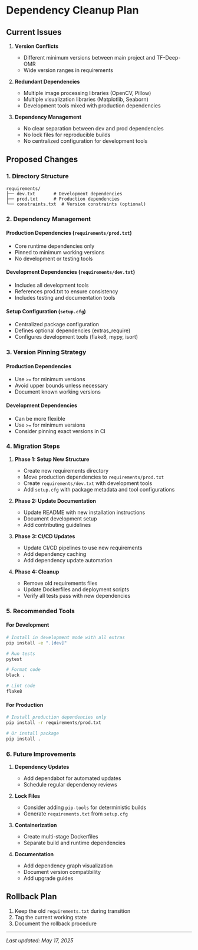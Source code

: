 # Dependency Cleanup Plan

## Current Issues

1. **Version Conflicts**
   - Different minimum versions between main project and TF-Deep-OMR
   - Wide version ranges in requirements

2. **Redundant Dependencies**
   - Multiple image processing libraries (OpenCV, Pillow)
   - Multiple visualization libraries (Matplotlib, Seaborn)
   - Development tools mixed with production dependencies

3. **Dependency Management**
   - No clear separation between dev and prod dependencies
   - No lock files for reproducible builds
   - No centralized configuration for development tools

## Proposed Changes

### 1. Directory Structure
```
requirements/
├── dev.txt       # Development dependencies
├── prod.txt      # Production dependencies
└── constraints.txt  # Version constraints (optional)
```

### 2. Dependency Management

#### Production Dependencies (`requirements/prod.txt`)
- Core runtime dependencies only
- Pinned to minimum working versions
- No development or testing tools

#### Development Dependencies (`requirements/dev.txt`)
- Includes all development tools
- References prod.txt to ensure consistency
- Includes testing and documentation tools

#### Setup Configuration (`setup.cfg`)
- Centralized package configuration
- Defines optional dependencies (extras_require)
- Configures development tools (flake8, mypy, isort)

### 3. Version Pinning Strategy

#### Production Dependencies
- Use `>=` for minimum versions
- Avoid upper bounds unless necessary
- Document known working versions

#### Development Dependencies
- Can be more flexible
- Use `>=` for minimum versions
- Consider pinning exact versions in CI

### 4. Migration Steps

1. **Phase 1: Setup New Structure**
   - Create new requirements directory
   - Move production dependencies to `requirements/prod.txt`
   - Create `requirements/dev.txt` with development tools
   - Add `setup.cfg` with package metadata and tool configurations

2. **Phase 2: Update Documentation**
   - Update README with new installation instructions
   - Document development setup
   - Add contributing guidelines

3. **Phase 3: CI/CD Updates**
   - Update CI/CD pipelines to use new requirements
   - Add dependency caching
   - Add dependency update automation

4. **Phase 4: Cleanup**
   - Remove old requirements files
   - Update Dockerfiles and deployment scripts
   - Verify all tests pass with new dependencies

### 5. Recommended Tools

#### For Development
```bash
# Install in development mode with all extras
pip install -e ".[dev]"

# Run tests
pytest

# Format code
black .

# Lint code
flake8
```

#### For Production
```bash
# Install production dependencies only
pip install -r requirements/prod.txt

# Or install package
pip install .
```

### 6. Future Improvements

1. **Dependency Updates**
   - Add dependabot for automated updates
   - Schedule regular dependency reviews

2. **Lock Files**
   - Consider adding `pip-tools` for deterministic builds
   - Generate `requirements.txt` from `setup.cfg`

3. **Containerization**
   - Create multi-stage Dockerfiles
   - Separate build and runtime dependencies

4. **Documentation**
   - Add dependency graph visualization
   - Document version compatibility
   - Add upgrade guides

## Rollback Plan

1. Keep the old `requirements.txt` during transition
2. Tag the current working state
3. Document the rollback procedure

---

*Last updated: May 17, 2025*
